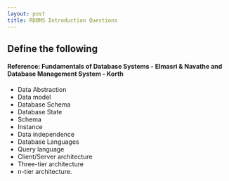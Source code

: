 ```yaml
---
layout: post
title: RDBMS Introduction Questions
---
```

## Define the following
#### Reference: Fundamentals of Database Systems - Elmasri & Navathe and Database Management System - Korth
* Data Abstraction
* Data model
* Database Schema
* Database State
* Schema
* Instance
* Data independence
* Database Languages
* Query language
* Client/Server architecture
* Three-tier architecture
* n-tier architecture.




